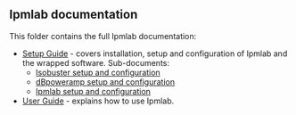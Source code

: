 ## Ipmlab documentation

This folder contains the full Ipmlab documentation: 

* [Setup Guide](./setupGuide.md) - covers installation, setup and configuration of Ipmlab and the wrapped software. Sub-documents:
    * [Isobuster setup and configuration](./setupIsobuster.md)
    * [dBpoweramp setup and configuration](./setupDbpoweramp.md)
    * [Ipmlab setup and configuration](./setupIpmlab.md)
* [User Guide](./userGuide.md) - explains how to use Ipmlab.
